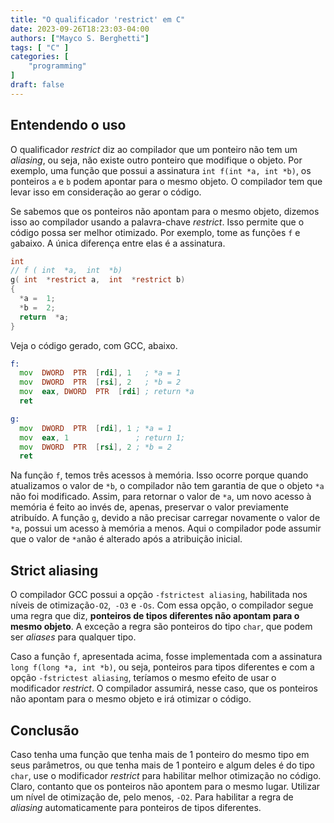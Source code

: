 ```yaml
---
title: "O qualificador 'restrict' em C"
date: 2023-09-26T18:23:03-04:00
authors: ["Mayco S. Berghetti"]
tags: [ "C" ]
categories: [
    "programming"
]
draft: false
---
```


## Entendendo o uso

O qualificador *restrict* diz ao compilador que um ponteiro não tem um *aliasing*, ou seja, não existe outro ponteiro que modifique o objeto. Por exemplo, uma função que possui a assinatura `int f(int *a, int *b)`, os ponteiros `a` e `b` podem apontar para o mesmo objeto. O compilador tem que levar isso em consideração ao gerar o código.

Se sabemos que os ponteiros não apontam para o mesmo objeto, dizemos isso ao compilador usando a palavra-chave *restrict*.  Isso permite que o código possa ser melhor otimizado.
Por exemplo, tome as funções `f` e `g`abaixo. A única diferença entre elas é a assinatura.

```c
int
// f ( int  *a,  int  *b)
g( int  *restrict a,  int  *restrict b)
{
  *a =  1;
  *b =  2;
  return  *a;
}
```
Veja o código gerado, com GCC, abaixo. 
```asm
f:
  mov  DWORD  PTR  [rdi], 1   ; *a = 1
  mov  DWORD  PTR  [rsi], 2   ; *b = 2
  mov  eax, DWORD  PTR  [rdi] ; return *a
  ret

g:
  mov  DWORD  PTR  [rdi], 1 ; *a = 1
  mov  eax, 1               ; return 1;
  mov  DWORD  PTR  [rsi], 2 ; *b = 2
  ret
```
Na função `f`, temos três acessos à memória. Isso ocorre porque quando atualizamos o valor de `*b`, o compilador não tem garantia de que o objeto `*a` não foi modificado. Assim, para retornar o valor de `*a`, um novo acesso à memória é feito ao invés de, apenas, preservar o valor previamente atribuído.
A função `g`, devido a não precisar carregar novamente o valor de `*a`, possui um acesso à memória a menos. Aqui o compilador pode assumir que o valor de `*a`não é alterado após a atribuição inicial.

## Strict aliasing

O compilador GCC possui a opção `-fstrictest aliasing`, habilitada nos níveis de otimização`-O2`,` -O3` e `-Os`.  Com essa opção, o compilador segue uma regra que diz, **ponteiros de tipos diferentes não apontam para o mesmo objeto**. A exceção a regra são ponteiros do tipo `char`, que podem ser *aliases* para qualquer tipo.

Caso a função `f`, apresentada acima, fosse implementada com a assinatura `long f(long *a, int *b)`, ou seja, ponteiros para tipos diferentes e com a opção `-fstrictest aliasing`, teríamos o mesmo efeito de usar o modificador *restrict*. O compilador assumirá, nesse caso, que os ponteiros não apontam para o mesmo objeto e irá otimizar o código.

## Conclusão

Caso tenha uma função que tenha mais de 1 ponteiro do mesmo tipo em seus parâmetros, ou que tenha mais de 1 ponteiro e algum deles é do tipo `char`, use o modificador *restrict* para habilitar melhor otimização no código. Claro, contanto que os ponteiros não apontem para o mesmo lugar. Utilizar um nível de otimização de, pelo menos, `-O2`. Para habilitar a regra de *aliasing* automaticamente para ponteiros de tipos diferentes.

<!--stackedit_data:
eyJoaXN0b3J5IjpbLTExMjg5MzY4MDksMjg4NDU5OTEzLC0yMz
c0MTgyMzIsMTc4NDc5MTIzMywtNTIzOTY1NTAzLC0yMDI3ODc4
NjY1LC00ODgwODgzMDUsNjY4MzA0MTU2LC0xNzM3NzIxNjQsMT
UwMTM0Mjc5XX0=
-->